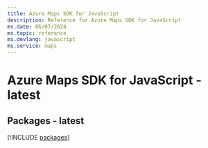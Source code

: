 ```yaml
---
title: Azure Maps SDK for JavaScript
description: Reference for Azure Maps SDK for JavaScript
ms.date: 06/07/2024
ms.topic: reference
ms.devlang: javascript
ms.service: maps
---
```

# Azure Maps SDK for JavaScript - latest
## Packages - latest
[!INCLUDE [packages](maps-index.md)]